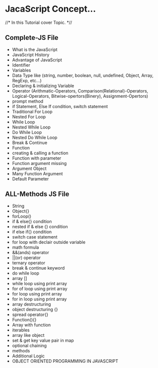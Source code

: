 # JacaScript Concept...

//* In this Tutorial cover Topic. *//

## Complete-JS File 

<ul>
  <li>What is the JavaScript</li>
  <li>JavaScript History</li>
  <li>Advantage of JavaScript</li>
  <li>Identifier</li>
  <li>Variables</li>
  <li>Data Type like (string, number, boolean, null, undefined, Object, Array, RegExp, etc...)</li>
  <li>Declaring & initializing Variable</li>
  <li>Operator (Arithmatic-Operators, Comparison(Relational)-Operators, Logical-Operators, Bitwise-opertors(Binery), Assignment-Opertors)</li>
  <li>prompt method</li>
  <li>if Statement, Else If condition, switch statement</li>
  <li>Traditional For Loop</li>
  <li>Nested For Loop</li>
  <li>While Loop</li>
  <li>Nested While Loop</li>
  <li>Do While Loop</li>
  <li>Nested Do While Loop</li>
  <li>Break & Continue</li>
  <li>Function</li>
  <li>creating & calling a function</li>
  <li>Function with parameter</li>
  <li>Function argument missing</li>
  <li>Argument Object</li>
  <li>Many Function Argument</li>
  <li>Default Parameter</li>
</ul>

## ALL-Methods JS File 

<ul>
  <li>String</li>
  <li>Object{}</li>
  <li>forLoop()</li>
  <li>if & else{} condition</li>
  <li>nested if & else {} condition</li>
  <li>if else if{} condition</li>
  <li>switch case statement</li>
  <li>for loop with declair outside variable</li>
  <li>math formula</li>
  <li>&&(ands) operator</li>
  <li>||(or) operator</li>
  <li>ternary operator </li>
  <li>break & continue keyword</li>
  <li>do while loop</li>
  <li>array []</li>
  <li>while loop using print array</li>
  <li>for of loop using print array</li>
  <li>for loop using print array</li>
  <li>for in loop using print array</li>
  <li>array destructuring</li>
  <li>object destructuring {}</li>
  <li>spread operator{}</li>
  <li>Function(){}</li>
  <li>Array with function</li>
  <li>iterables</li>
  <li>array like object</li>
  <li>set & get key value pair in map</li>
  <li>optional chaining</li>
  <li>methods</li>
  <li>Additional Logic</li>
  <li>OBJECT ORIENTED PROGRAMMING IN JAVASCRIPT</li>
</ul>

